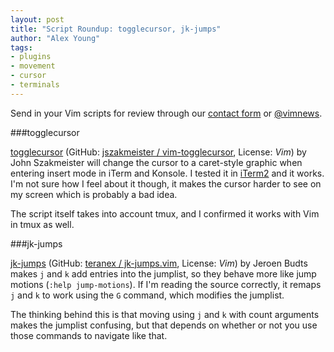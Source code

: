 ```yaml
---
layout: post
title: "Script Roundup: togglecursor, jk-jumps"
author: "Alex Young"
tags: 
- plugins
- movement
- cursor
- terminals
---
```


<div class="intro">
Send in your Vim scripts for review through our <a href="/contact.html">contact form</a> or <a href="http://twitter.com/vimnews">@vimnews</a>.
</div>

###togglecursor

[togglecursor](http://www.vim.org/scripts/script.php?script_id=4403) (GitHub: [jszakmeister / vim-togglecursor](https://github.com/jszakmeister/vim-togglecursor), License: _Vim_) by John Szakmeister will change the cursor to a caret-style graphic when entering insert mode in iTerm and Konsole.  I tested it in [iTerm2](http://www.iterm2.com/) and it works.  I'm not sure how I feel about it though, it makes the cursor harder to see on my screen which is probably a bad idea.

The script itself takes into account tmux, and I confirmed it works with Vim in tmux as well.

###jk-jumps

[jk-jumps](http://www.vim.org/scripts/script.php?script_id=4395) (GitHub: [teranex / jk-jumps.vim](https://github.com/teranex/jk-jumps.vim), License: _Vim_) by Jeroen Budts makes `j` and `k` add entries into the jumplist, so they behave more like jump motions (`:help jump-motions`).  If I'm reading the source correctly, it remaps `j` and `k` to work using the `G` command, which modifies the jumplist.

The thinking behind this is that moving using `j` and `k` with count arguments makes the jumplist confusing, but that depends on whether or not you use those commands to navigate like that.
